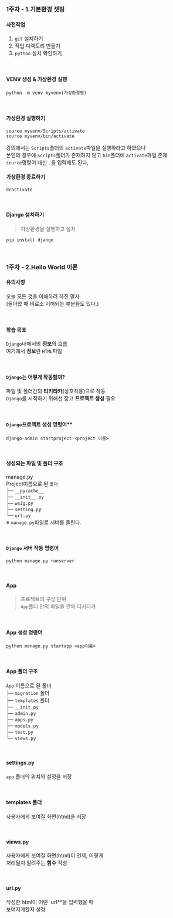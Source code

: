 ### 1주차 - 1.기본환경 셋팅

#### 사전작업
1. `git` 설치하기
2. 작업 디렉토리 만들기
3. `python` 설치 확인하기

<br/>

#### VENV 생성 & 가상환경 실행
```
python -m venv myvenv(가상환경명)
```

<br/>

#### 가상환경 실행하기
```
source myvenv/Scripts/activate
source myvenv/bin/activate
```

강의에서는 `Scripts`폴더의 `activate`파일을 실행하라고 하였으나<br/>
본인의 경우에 `Scripts`폴더가 존재하지 않고 `bin`폴더에 `activate`파일 존재<br/>
`source`명령어 대신 `.`을 입력해도 된다,

#### 가상환경 종료하기
```
deactivate
```

<br/>

#### Django 설치하기
> 가상환경을 실행하고 설치

```
pip install django
```

<br/>

### 1주차 - 2.Hello World 이론

#### 유의사항<br/>
오늘 모든 것을 이해하려 하진 말자<br/>
(돌아왔 때 비로소 이해되는 부분들도 있다.)<br/>

<br/>

#### 학습 목표<br/>
`Django`내에서의 **정보**의 흐름<br/>
여기에서 **정보**란 `HTML`파일<br/>

<br/>

#### `Django`는 어떻게 작동할까?<br/>
파일 및 폴더간의 **티키타카**(상호작용)으로 작동<br/>
`Django`를 시작하기 위해선 장고 **프로젝트 생성** 필요<br/>

<br/>

#### `Django`프로젝트 생성 명령어**
```
django-admin startproject <project 이름>
```

<br/>

#### 생성되는 파일 및 폴더 구조<br/>
manage.py<br/>
Project이름으로 된 `폴더`<br/>
├─ `__pycache__`<br/>
├─ `__init__.py`<br/>
├─ `wsig.py`<br/>
├─ `setting.p`y<br/>
└─ `url.py`<br/>
※ `manage.py`파일로 서버를 돌린다.<br/>

<br/>

#### `Django` 서버 작동 명령어
```
python manage.py runserver
```

<br/>

#### App
> 프로젝트의 구성 단위<br/>
> `App`폴더 안의 파일들 간의 티키타카


<br/>

#### App 생성 명령어
```
python manage.py startapp <app이름>
```

<br/>

#### App 폴더 구조
`App` 이름으로 된 폴더<br/>
├─ `migration` 폴더<br/>
├─ `templates` 폴더<br/>
├─ `__init.py`<br/>
├─ `admin.py`<br/>
├─ `apps.py`<br/>
├─ `models.py`<br/>
├─ `test.py`<br/>
└─ `views.py`<br/>

<br/>

#### settings.py
`app` 폴더의 위치와 설정을 저장

<br/>

#### templates 폴더
사용자에게 보여질 화면(html)을 저장

<br/>

#### views.py
사용자에게 보여질 화면(html)이 언제, 어떻게<br/>
처리될지 알려주는 **함수** 작성

<br/>

#### url.py
작성한 html이 어떤 `url**을 입력했을 때<br/>
보여지게할지 설정
